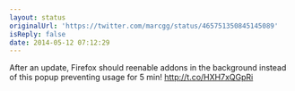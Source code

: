 ```yaml
---
layout: status
originalUrl: 'https://twitter.com/marcgg/status/465751350845145089'
isReply: false
date: 2014-05-12 07:12:29
---
```


After an update, Firefox should reenable addons in the background instead of this popup preventing usage for 5 min! http://t.co/HXH7xQGpRi
